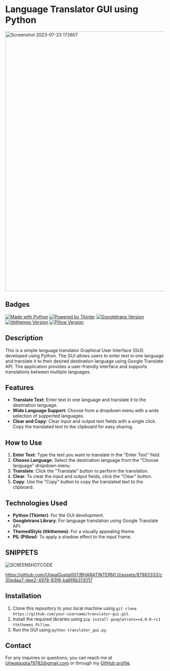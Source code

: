 # Language Translator GUI using Python

<img width="821" alt="Screenshot 2023-07-23 172607" src="https://github.com/UjjwalGupta007/BHARATINTERN1.0/assets/97983333/95c753f3-7671-49d4-a00c-94c7450ff16c">


## Badges

[![Made with Python](https://img.shields.io/badge/Made%20with-Python-3776AB?style=for-the-badge&logo=python&logoColor=white)](https://www.python.org/)
[![Powered by Tkinter](https://img.shields.io/badge/Powered%20by-Tkinter-FFD700?style=for-the-badge&logo=python&logoColor=black)](https://docs.python.org/3/library/tkinter.html)
[![Googletrans Version](https://img.shields.io/badge/Googletrans%20Version-4.0.0--rc1-4285F4?style=for-the-badge)](https://pypi.org/project/googletrans/4.0.0-rc1/)
[![ttkthemes Version](https://img.shields.io/badge/ttkthemes%20Version-3.1.0-78909C?style=for-the-badge)](https://pypi.org/project/ttkthemes/3.1.0/)
[![Pillow Version](https://img.shields.io/badge/Pillow%20Version-8.3.1-212121?style=for-the-badge)](https://pypi.org/project/Pillow/8.3.1/)


## Description

This is a simple language translator Graphical User Interface (GUI) developed using Python. The GUI allows users to enter text in one language and translate it to their desired destination language using Google Translate API. The application provides a user-friendly interface and supports translations between multiple languages.

## Features

- **Translate Text**: Enter text in one language and translate it to the destination language.
- **Wide Language Support**: Choose from a dropdown menu with a wide selection of supported languages.
- **Clear and Copy**: Clear input and output text fields with a single click. Copy the translated text to the clipboard for easy sharing.

## How to Use

1. **Enter Text**: Type the text you want to translate in the "Enter Text" field.
2. **Choose Language**: Select the destination language from the "Choose language" dropdown menu.
3. **Translate**: Click the "Translate" button to perform the translation.
4. **Clear**: To clear the input and output fields, click the "Clear" button.
5. **Copy**: Use the "Copy" button to copy the translated text to the clipboard.

## Technologies Used

- **Python (Tkinter)**: For the GUI development.
- **Googletrans Library**: For language translation using Google Translate API.
- **ThemedStyle (ttkthemes)**: For a visually appealing theme.
- **PIL (Pillow)**: To apply a shadow effect to the input frame.

## SNIPPETS
![SCREENSHOTCODE](https://github.com/UjjwalGupta007/BHARATINTERN1.0/assets/97983333/4d2baeb8-ccc5-4721-bc30-42e342896202)



https://github.com/UjjwalGupta007/BHARATINTERN1.0/assets/97983333/c30edaa7-dee2-4978-83f8-ba6f6b313017







## Installation

1. Clone this repository to your local machine using `git clone https://github.com/your-username/translator-gui.git`.
2. Install the required libraries using `pip install googletrans==4.0.0-rc1 ttkthemes Pillow`.
3. Run the GUI using `python translator_gui.py`.


## Contact

For any inquiries or questions, you can reach me at Ujjwalgupta79782@gmail.com or through my [GitHub profile](https://github.com/Ujjwalgupta007).
